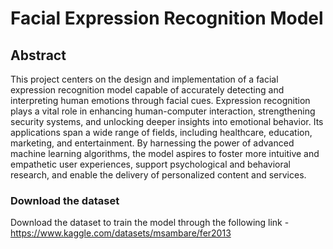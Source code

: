 # Facial Expression Recognition Model

## Abstract
This project centers on the design and implementation of a facial expression recognition model capable of accurately detecting and interpreting human emotions through facial cues. Expression recognition plays a vital role in enhancing human-computer interaction, strengthening security systems, and unlocking deeper insights into emotional behavior. Its applications span a wide range of fields, including healthcare, education, marketing, and entertainment. By harnessing the power of advanced machine learning algorithms, the model aspires to foster more intuitive and empathetic user experiences, support psychological and behavioral research, and enable the delivery of personalized content and services.

### Download the dataset 

Download the dataset to train the model through the following link - https://www.kaggle.com/datasets/msambare/fer2013
